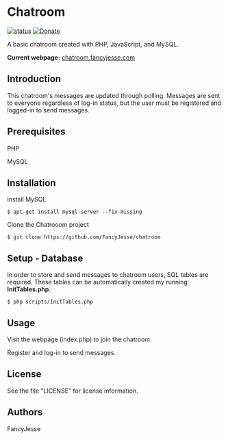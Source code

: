 Chatroom
========================================================================
[![status](https://img.shields.io/badge/Project%20Status-work--in--progress-green.svg)](#)
[![Donate](https://img.shields.io/badge/Donate-PayPal-green.svg)](https://www.paypal.com/cgi-bin/webscr?cmd=_donations&business=jesus_andrade45%40yahoo%2ecom&lc=US&item_name=GitHub%20Projects&currency_code=USD&bn=PP%2dDonationsBF%3abtn_donateCC_LG%2egif%3aNonHosted)

A basic chatroom created with PHP, JavaScript, and MySQL.

**Current webpage:** [chatroom.fancyjesse.com](http://chatroom.fancyjesse.com)


Introduction
------------------------------------------------------------------------
This chatroom's messages are updated through polling.
Messages are sent to everyone regardless of log-in status, but the user must be registered and logged-in to send messages.


Prerequisites
------------------------------------------------------------------------
PHP

MySQL


Installation
------------------------------------------------------------------------
Install MySQL
```
$ apt-get install mysql-server --fix-missing
```

Clone the Chatrooom project
```
$ git clone https://github.com/FancyJesse/chatroom
```


Setup - Database
------------------------------------------------------------------------
In order to store and send messages to chatroom users, SQL tables are required.
These tables can be automatically created my running **InitTables.php**.
```
$ php scripts/InitTables.php 
```


Usage
------------------------------------------------------------------------
Visit the webpage (index.php) to join the chatroom.

Register and log-in to send messages.


License
------------------------------------------------------------------------
See the file "LICENSE" for license information.


Authors
------------------------------------------------------------------------
FancyJesse
